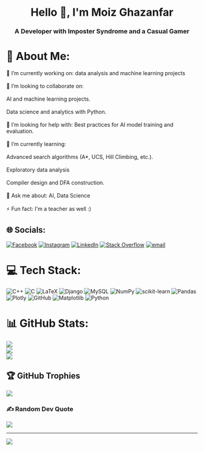 <h1 align="center">Hello 👋, I'm Moiz Ghazanfar</h1>
<h3 align="center">A Developer with Imposter Syndrome and a Casual Gamer</h3>

# 💫 About Me:
🔭 I’m currently working on: data analysis and machine learning projects<br><br>👥 I’m looking to collaborate on:<br><br>    AI and machine learning projects.<br><br>    Data science and analytics with Python.<br><br>🤝 I’m looking for help with: Best practices for AI model training and evaluation.<br><br>🌱 I’m currently learning: <br><br>    Advanced search algorithms (A*, UCS, Hill Climbing, etc.).<br><br>    Exploratory data analysis<br><br>    Compiler design and DFA construction.<br><br>💬 Ask me about: AI, Data Science<br><br>⚡ Fun fact: I'm a teacher as well :)


## 🌐 Socials:
[![Facebook](https://img.shields.io/badge/Facebook-%231877F2.svg?logo=Facebook&logoColor=white)](https://facebook.com/moizjaeger) [![Instagram](https://img.shields.io/badge/Instagram-%23E4405F.svg?logo=Instagram&logoColor=white)](https://instagram.com/abdulmoizg_) [![LinkedIn](https://img.shields.io/badge/LinkedIn-%230077B5.svg?logo=linkedin&logoColor=white)](https://linkedin.com/in/moiz-ghazanfar) [![Stack Overflow](https://img.shields.io/badge/-Stackoverflow-FE7A16?logo=stack-overflow&logoColor=white)](https://stackoverflow.com/users/30053787) [![email](https://img.shields.io/badge/Email-D14836?logo=gmail&logoColor=white)](mailto:itsmoizghazanfar@gmail.com) 

# 💻 Tech Stack:
![C++](https://img.shields.io/badge/c++-%2300599C.svg?style=for-the-badge&logo=c%2B%2B&logoColor=white) ![C](https://img.shields.io/badge/c-%2300599C.svg?style=for-the-badge&logo=c&logoColor=white) ![LaTeX](https://img.shields.io/badge/latex-%23008080.svg?style=for-the-badge&logo=latex&logoColor=white) ![Django](https://img.shields.io/badge/django-%23092E20.svg?style=for-the-badge&logo=django&logoColor=white) ![MySQL](https://img.shields.io/badge/mysql-4479A1.svg?style=for-the-badge&logo=mysql&logoColor=white) ![NumPy](https://img.shields.io/badge/numpy-%23013243.svg?style=for-the-badge&logo=numpy&logoColor=white) ![scikit-learn](https://img.shields.io/badge/scikit--learn-%23F7931E.svg?style=for-the-badge&logo=scikit-learn&logoColor=white) ![Pandas](https://img.shields.io/badge/pandas-%23150458.svg?style=for-the-badge&logo=pandas&logoColor=white) ![Plotly](https://img.shields.io/badge/Plotly-%233F4F75.svg?style=for-the-badge&logo=plotly&logoColor=white) ![GitHub](https://img.shields.io/badge/github-%23121011.svg?style=for-the-badge&logo=github&logoColor=white) ![Matplotlib](https://img.shields.io/badge/Matplotlib-%23ffffff.svg?style=for-the-badge&logo=Matplotlib&logoColor=black) ![Python](https://img.shields.io/badge/python-3670A0?style=for-the-badge&logo=python&logoColor=ffdd54)
# 📊 GitHub Stats:
![](https://github-readme-stats.vercel.app/api?username=Moizg&theme=dark&hide_border=false&include_all_commits=false&count_private=false)<br/>
![](https://nirzak-streak-stats.vercel.app/?user=Moizg&theme=dark&hide_border=false)<br/>
![](https://github-readme-stats.vercel.app/api/top-langs/?username=Moizg&theme=dark&hide_border=false&include_all_commits=false&count_private=false&layout=compact)

## 🏆 GitHub Trophies
![](https://github-profile-trophy.vercel.app/?username=Moizg&theme=radical&no-frame=true&no-bg=true&margin-w=4)

### ✍️ Random Dev Quote
![](https://quotes-github-readme.vercel.app/api?type=horizontal&theme=tokyonight)

---
[![](https://visitcount.itsvg.in/api?id=Moizg&icon=0&color=0)](https://visitcount.itsvg.in)

<!-- Proudly created with GPRM ( https://gprm.itsvg.in ) -->

